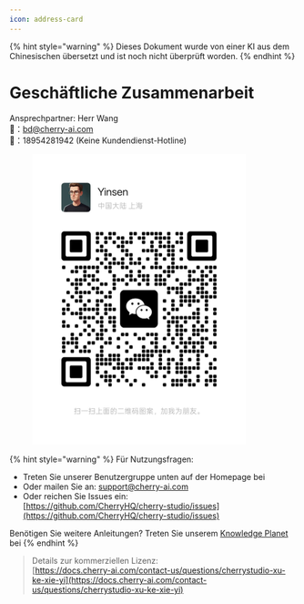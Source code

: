 ```yaml
---
icon: address-card
---
```


{% hint style="warning" %}
Dieses Dokument wurde von einer KI aus dem Chinesischen übersetzt und ist noch nicht überprüft worden.
{% endhint %}

# Geschäftliche Zusammenarbeit

Ansprechpartner: Herr Wang  
📮：bd@cherry-ai.com  
📱：18954281942 (Keine Kundendienst-Hotline)

<div align="left"><figure><img src="../.gitbook/assets/6f5735eec7f416a03d38ea34329872ac.jpg" alt="" width="375"><figcaption></figcaption></figure></div>

{% hint style="warning" %}
Für Nutzungsfragen:  
- Treten Sie unserer Benutzergruppe unten auf der Homepage bei  
- Oder mailen Sie an: support@cherry-ai.com  
- Oder reichen Sie Issues ein:  
[https://github.com/CherryHQ/cherry-studio/issues](https://github.com/CherryHQ/cherry-studio/issues)  

Benötigen Sie weitere Anleitungen? Treten Sie unserem [Knowledge Planet](https://wx.zsxq.com/group/48888118185118?group_id=48888118185118\&secret=797qkk5sx94p84zr7fxp8h27rn6c35j7\&inviter_id=414151881428448\&inviter_sid=91n362kab4\&share_from=InviteUrl\&keyword=sJyfK\&type=group) bei
{% endhint %}

> Details zur kommerziellen Lizenz:  
[https://docs.cherry-ai.com/contact-us/questions/cherrystudio-xu-ke-xie-yi](https://docs.cherry-ai.com/contact-us/questions/cherrystudio-xu-ke-xie-yi)
